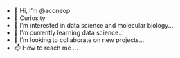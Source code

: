 
- 👋 Hi, I’m @aconeop
- 🧐 Curiosity
- 👀 I’m interested in data science and molecular biology...
- 🌱 I’m currently learning data science...
- 💞️ I’m looking to collaborate on new projects...
- 📫 How to reach me ...

<!---
aconeop/aconeop is a ✨ special ✨ repository because its `README.md` (this file) appears on your GitHub profile.
You can click the Preview link to take a look at your changes.
--->
